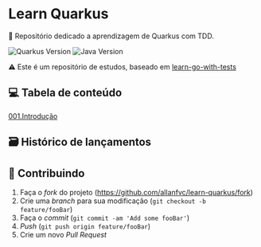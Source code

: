 # Learn Quarkus

📜 Repositório dedicado a aprendizagem de  Quarkus com TDD.

![Quarkus Version][quarkus] ![Java Version][java]

⚠️ Este é um repositório de estudos, baseado em [learn-go-with-tests](https://github.com/quii/learn-go-with-tests)

## 💻 Tabela de conteúdo

[001.Introdução](docs/001_INTRO.md)

## 🗃 Histórico de lançamentos


## 🚀 Contribuindo

1. Faça o _fork_ do projeto (<https://github.com/allanfvc/learn-quarkus/fork>)
2. Crie uma _branch_ para sua modificação (`git checkout -b feature/fooBar`)
3. Faça o _commit_ (`git commit -am 'Add some fooBar'`)
4. _Push_ (`git push origin feature/fooBar`)
5. Crie um novo _Pull Request_

[quarkus]: https://img.shields.io/badge/Quarkus-1.10.3-blue?style=for-the-badge&logo=quarkus
[java]: https://img.shields.io/badge/Java-11.0.8-blue?style=for-the-badge&logo=java
